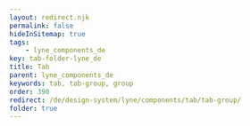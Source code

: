 ```yaml
---
layout: redirect.njk
permalink: false
hideInSitemap: true
tags: 
    - lyne_components_de
key: tab-folder-lyne_de
title: Tab
parent: lyne_components_de
keywords: tab, tab-group, group
order: 390
redirect: /de/design-system/lyne/components/tab/tab-group/
folder: true
---
```

